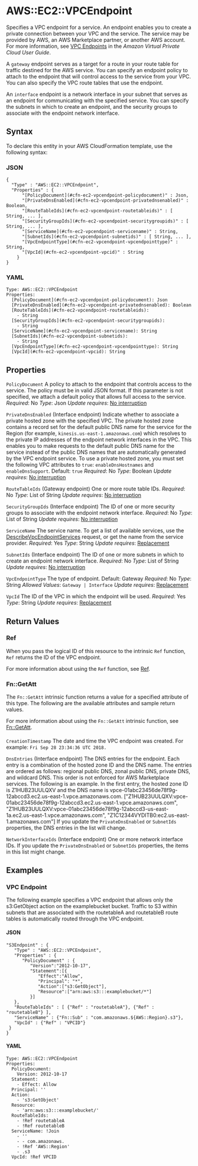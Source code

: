 # AWS::EC2::VPCEndpoint<a name="aws-resource-ec2-vpcendpoint"></a>

Specifies a VPC endpoint for a service\. An endpoint enables you to create a private connection between your VPC and the service\. The service may be provided by AWS, an AWS Marketplace partner, or another AWS account\. For more information, see [VPC Endpoints](https://docs.aws.amazon.com/AmazonVPC/latest/UserGuide/vpc-endpoints.html) in the *Amazon Virtual Private Cloud User Guide*\.

A `gateway` endpoint serves as a target for a route in your route table for traffic destined for the AWS service\. You can specify an endpoint policy to attach to the endpoint that will control access to the service from your VPC\. You can also specify the VPC route tables that use the endpoint\.

An `interface` endpoint is a network interface in your subnet that serves as an endpoint for communicating with the specified service\. You can specify the subnets in which to create an endpoint, and the security groups to associate with the endpoint network interface\.

## Syntax<a name="aws-resource-ec2-vpcendpoint-syntax"></a>

To declare this entity in your AWS CloudFormation template, use the following syntax:

### JSON<a name="aws-resource-ec2-vpcendpoint-syntax.json"></a>

```
{
  "Type" : "AWS::EC2::VPCEndpoint",
  "Properties" : {
      "[PolicyDocument](#cfn-ec2-vpcendpoint-policydocument)" : Json,
      "[PrivateDnsEnabled](#cfn-ec2-vpcendpoint-privatednsenabled)" : Boolean,
      "[RouteTableIds](#cfn-ec2-vpcendpoint-routetableids)" : [ String, ... ],
      "[SecurityGroupIds](#cfn-ec2-vpcendpoint-securitygroupids)" : [ String, ... ],
      "[ServiceName](#cfn-ec2-vpcendpoint-servicename)" : String,
      "[SubnetIds](#cfn-ec2-vpcendpoint-subnetids)" : [ String, ... ],
      "[VpcEndpointType](#cfn-ec2-vpcendpoint-vpcendpointtype)" : String,
      "[VpcId](#cfn-ec2-vpcendpoint-vpcid)" : String
    }
}
```

### YAML<a name="aws-resource-ec2-vpcendpoint-syntax.yaml"></a>

```
Type: AWS::EC2::VPCEndpoint
Properties:
  [PolicyDocument](#cfn-ec2-vpcendpoint-policydocument): Json
  [PrivateDnsEnabled](#cfn-ec2-vpcendpoint-privatednsenabled): Boolean
  [RouteTableIds](#cfn-ec2-vpcendpoint-routetableids):
    - String
  [SecurityGroupIds](#cfn-ec2-vpcendpoint-securitygroupids):
    - String
  [ServiceName](#cfn-ec2-vpcendpoint-servicename): String
  [SubnetIds](#cfn-ec2-vpcendpoint-subnetids):
    - String
  [VpcEndpointType](#cfn-ec2-vpcendpoint-vpcendpointtype): String
  [VpcId](#cfn-ec2-vpcendpoint-vpcid): String
```

## Properties<a name="aws-resource-ec2-vpcendpoint-properties"></a>

`PolicyDocument`  <a name="cfn-ec2-vpcendpoint-policydocument"></a>
A policy to attach to the endpoint that controls access to the service\. The policy must be in valid JSON format\. If this parameter is not specified, we attach a default policy that allows full access to the service\.
*Required*: No
*Type*: Json
*Update requires*: [No interruption](https://docs.aws.amazon.com/AWSCloudFormation/latest/UserGuide/using-cfn-updating-stacks-update-behaviors.html#update-no-interrupt)

`PrivateDnsEnabled`  <a name="cfn-ec2-vpcendpoint-privatednsenabled"></a>
\(Interface endpoint\) Indicate whether to associate a private hosted zone with the specified VPC\. The private hosted zone contains a record set for the default public DNS name for the service for the Region \(for example, `kinesis.us-east-1.amazonaws.com`\) which resolves to the private IP addresses of the endpoint network interfaces in the VPC\. This enables you to make requests to the default public DNS name for the service instead of the public DNS names that are automatically generated by the VPC endpoint service\.
To use a private hosted zone, you must set the following VPC attributes to `true`: `enableDnsHostnames` and `enableDnsSupport`\.
Default: `true`
*Required*: No
*Type*: Boolean
*Update requires*: [No interruption](https://docs.aws.amazon.com/AWSCloudFormation/latest/UserGuide/using-cfn-updating-stacks-update-behaviors.html#update-no-interrupt)

`RouteTableIds`  <a name="cfn-ec2-vpcendpoint-routetableids"></a>
\(Gateway endpoint\) One or more route table IDs\.
*Required*: No
*Type*: List of String
*Update requires*: [No interruption](https://docs.aws.amazon.com/AWSCloudFormation/latest/UserGuide/using-cfn-updating-stacks-update-behaviors.html#update-no-interrupt)

`SecurityGroupIds`  <a name="cfn-ec2-vpcendpoint-securitygroupids"></a>
\(Interface endpoint\) The ID of one or more security groups to associate with the endpoint network interface\.
*Required*: No
*Type*: List of String
*Update requires*: [No interruption](https://docs.aws.amazon.com/AWSCloudFormation/latest/UserGuide/using-cfn-updating-stacks-update-behaviors.html#update-no-interrupt)

`ServiceName`  <a name="cfn-ec2-vpcendpoint-servicename"></a>
The service name\. To get a list of available services, use the [DescribeVpcEndpointServices](https://docs.aws.amazon.com/AWSEC2/latest/APIReference/API_DescribeVpcEndpointServices.html) request, or get the name from the service provider\.
*Required*: Yes
*Type*: String
*Update requires*: [Replacement](https://docs.aws.amazon.com/AWSCloudFormation/latest/UserGuide/using-cfn-updating-stacks-update-behaviors.html#update-replacement)

`SubnetIds`  <a name="cfn-ec2-vpcendpoint-subnetids"></a>
\(Interface endpoint\) The ID of one or more subnets in which to create an endpoint network interface\.
*Required*: No
*Type*: List of String
*Update requires*: [No interruption](https://docs.aws.amazon.com/AWSCloudFormation/latest/UserGuide/using-cfn-updating-stacks-update-behaviors.html#update-no-interrupt)

`VpcEndpointType`  <a name="cfn-ec2-vpcendpoint-vpcendpointtype"></a>
The type of endpoint\.
Default: Gateway
*Required*: No
*Type*: String
*Allowed Values*: `Gateway | Interface`
*Update requires*: [Replacement](https://docs.aws.amazon.com/AWSCloudFormation/latest/UserGuide/using-cfn-updating-stacks-update-behaviors.html#update-replacement)

`VpcId`  <a name="cfn-ec2-vpcendpoint-vpcid"></a>
The ID of the VPC in which the endpoint will be used\.
*Required*: Yes
*Type*: String
*Update requires*: [Replacement](https://docs.aws.amazon.com/AWSCloudFormation/latest/UserGuide/using-cfn-updating-stacks-update-behaviors.html#update-replacement)

## Return Values<a name="aws-resource-ec2-vpcendpoint-return-values"></a>

### Ref<a name="aws-resource-ec2-vpcendpoint-return-values-ref"></a>

When you pass the logical ID of this resource to the intrinsic `Ref` function, `Ref` returns the ID of the VPC endpoint\.

For more information about using the `Ref` function, see [Ref](https://docs.aws.amazon.com/AWSCloudFormation/latest/UserGuide/intrinsic-function-reference-ref.html)\.

### Fn::GetAtt<a name="aws-resource-ec2-vpcendpoint-return-values-fn--getatt"></a>

The `Fn::GetAtt` intrinsic function returns a value for a specified attribute of this type\. The following are the available attributes and sample return values\.

For more information about using the `Fn::GetAtt` intrinsic function, see [Fn::GetAtt](https://docs.aws.amazon.com/AWSCloudFormation/latest/UserGuide/intrinsic-function-reference-getatt.html)\.

#### <a name="aws-resource-ec2-vpcendpoint-return-values-fn--getatt-fn--getatt"></a>

`CreationTimestamp`  <a name="CreationTimestamp-fn::getatt"></a>
The date and time the VPC endpoint was created\. For example: `Fri Sep 28 23:34:36 UTC 2018.`

`DnsEntries`  <a name="DnsEntries-fn::getatt"></a>
\(Interface endpoint\) The DNS entries for the endpoint\. Each entry is a combination of the hosted zone ID and the DNS name\. The entries are ordered as follows: regional public DNS, zonal public DNS, private DNS, and wildcard DNS\. This order is not enforced for AWS Marketplace services\.
The following is an example\. In the first entry, the hosted zone ID is Z1HUB23UULQXV and the DNS name is vpce\-01abc23456de78f9g\-12abccd3\.ec2\.us\-east\-1\.vpce\.amazonaws\.com\.
\["Z1HUB23UULQXV:vpce\-01abc23456de78f9g\-12abccd3\.ec2\.us\-east\-1\.vpce\.amazonaws\.com", "Z1HUB23UULQXV:vpce\-01abc23456de78f9g\-12abccd3\-us\-east\-1a\.ec2\.us\-east\-1\.vpce\.amazonaws\.com", "Z1C12344VYDITB0:ec2\.us\-east\-1\.amazonaws\.com"\]
If you update the `PrivateDnsEnabled` or `SubnetIds` properties, the DNS entries in the list will change\.

`NetworkInterfaceIds`  <a name="NetworkInterfaceIds-fn::getatt"></a>
\(Interface endpoint\) One or more network interface IDs\. If you update the `PrivateDnsEnabled` or `SubnetIds` properties, the items in this list might change\.

## Examples<a name="aws-resource-ec2-vpcendpoint--examples"></a>

### VPC Endpoint<a name="aws-resource-ec2-vpcendpoint--examples--VPC_Endpoint"></a>

The following example specifies a VPC endpoint that allows only the s3:GetObject action on the examplebucket bucket\. Traffic to S3 within subnets that are associated with the routetableA and routetableB route tables is automatically routed through the VPC endpoint\.

#### JSON<a name="aws-resource-ec2-vpcendpoint--examples--VPC_Endpoint--json"></a>

```
"S3Endpoint" : {
   "Type" : "AWS::EC2::VPCEndpoint",
   "Properties" : {
      "PolicyDocument" : {
         "Version":"2012-10-17",
         "Statement":[{
            "Effect":"Allow",
            "Principal": "*",
            "Action":["s3:GetObject"],
            "Resource":["arn:aws:s3:::examplebucket/*"]
         }]
   },
   "RouteTableIds" : [ {"Ref" : "routetableA"}, {"Ref" : "routetableB"} ],
   "ServiceName" : {"Fn::Sub" : "com.amazonaws.${AWS::Region}.s3"},
   "VpcId" : {"Ref" : "VPCID"}
 }
}
```

#### YAML<a name="aws-resource-ec2-vpcendpoint--examples--VPC_Endpoint--yaml"></a>

```
Type: AWS::EC2::VPCEndpoint
Properties:
  PolicyDocument:
    Version: 2012-10-17
  Statement:
    - Effect: Allow
  Principal: ''
  Action:
    - 's3:GetObject'
  Resource:
    - 'arn:aws:s3:::examplebucket/'
  RouteTableIds:
    - !Ref routetableA
    - !Ref routetableB
  ServiceName: !Join
    - ''
    - - com.amazonaws.
    - !Ref 'AWS::Region'
    - .s3
  VpcId: !Ref VPCID
```
